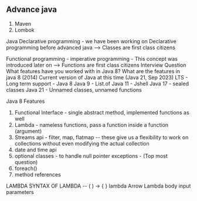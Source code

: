 ## Advance java
1. Maven
2. Lombok


Java Declarative programming - we have been working on Declarative programming before 
advanced java
--> Classes are first class citizens


Functional programming - imperative programming - This concept was introduced later on
--> Functions are first class citizens
Interview Question
What features have you worked with in Java 8? What are the features in java 8 (2014)
Current version of Java at this time (Java 21, Sep 2023)
LTS - Long term support - 
Java 8
Java 9 - List.of
Java 11 - Jshell
Java 17 - sealed classes
Java 21 - Unnamed classes, unnamed functions

Java 8 Features 
1. Functional Interface - single abstract method, implemented functions as well
2. Lambda - nameless functions, pass a function inside a function (argument)
3. Streams api - filter, map, flatmap -- these give us a flexibility to work on collections
                 without even modifying the actual collection
4. date and time api 
5. optional classes - to handle null pointer exceptions - (Top most question)
6. foreach()
7. method references


LAMBDA 
SYNTAX OF LAMBDA --
( )      ->       {  }
lambda   Arrow   Lambda body
input 
parameters
